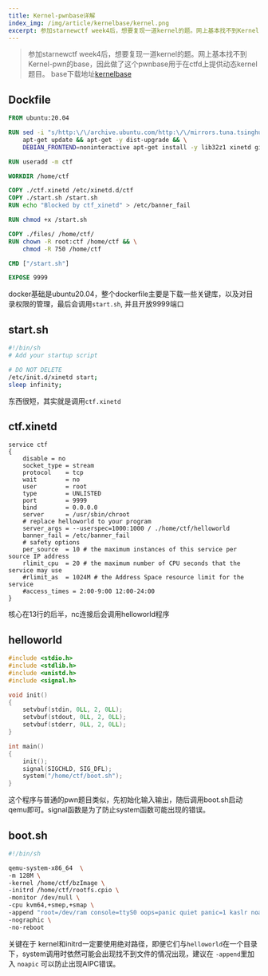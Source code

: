 ```yaml
---
title: Kernel-pwnbase详解
index_img: /img/article/kernelbase/kernel.png
excerpt: 参加starnewctf week4后，想要复现一道kernel的题。网上基本找不到Kernel-pwn的base，因此做了这个pwnbase用于在ctfd上提供动态kernel题目。
---
```


> 参加starnewctf week4后，想要复现一道kernel的题。网上基本找不到Kernel-pwn的base，因此做了这个pwnbase用于在ctfd上提供动态kernel题目。
> base下载地址[kernelbase](https://github.com/Loora1N/pwnbase/tree/main/kernelbase)



## Dockfile

```dockerfile
FROM ubuntu:20.04

RUN sed -i "s/http:\/\/archive.ubuntu.com/http:\/\/mirrors.tuna.tsinghua.edu.cn/g" /etc/apt/sources.list && \
    apt-get update && apt-get -y dist-upgrade && \
    DEBIAN_FRONTEND=noninteractive apt-get install -y lib32z1 xinetd git libglib2.0-dev libfdt-dev libpixman-1-dev zlib1g-dev qemu qemu-system-x86

RUN useradd -m ctf

WORKDIR /home/ctf

COPY ./ctf.xinetd /etc/xinetd.d/ctf
COPY ./start.sh /start.sh
RUN echo "Blocked by ctf_xinetd" > /etc/banner_fail

RUN chmod +x /start.sh

COPY ./files/ /home/ctf/
RUN chown -R root:ctf /home/ctf && \
    chmod -R 750 /home/ctf

CMD ["/start.sh"]

EXPOSE 9999
```

docker基础是ubuntu20.04，整个dockerfile主要是下载一些关键库，以及对目录权限的管理，最后会调用`start.sh`, 并且开放9999端口



## start.sh

```sh
#!/bin/sh
# Add your startup script

# DO NOT DELETE
/etc/init.d/xinetd start;
sleep infinity;
```

东西很短，其实就是调用`ctf.xinetd`



## ctf.xinetd

```
service ctf
{
    disable = no
    socket_type = stream
    protocol    = tcp
    wait        = no
    user        = root
    type        = UNLISTED
    port        = 9999
    bind        = 0.0.0.0
    server      = /usr/sbin/chroot
    # replace helloworld to your program
    server_args = --userspec=1000:1000 / ./home/ctf/helloworld
    banner_fail = /etc/banner_fail
    # safety options
    per_source	= 10 # the maximum instances of this service per source IP address
    rlimit_cpu	= 20 # the maximum number of CPU seconds that the service may use
    #rlimit_as  = 1024M # the Address Space resource limit for the service
    #access_times = 2:00-9:00 12:00-24:00
}
```

核心在13行的后半，nc连接后会调用helloworld程序



## helloworld

```c
#include <stdio.h>
#include <stdlib.h>
#include <unistd.h>
#include <signal.h>

void init()
{
    setvbuf(stdin, 0LL, 2, 0LL);
    setvbuf(stdout, 0LL, 2, 0LL);
    setvbuf(stderr, 0LL, 2, 0LL);
}

int main()
{
    init();   
    signal(SIGCHLD, SIG_DFL);
    system("/home/ctf/boot.sh");
}
```

这个程序与普通的pwn题目类似，先初始化输入输出，随后调用boot.sh启动qemu即可。signal函数是为了防止system函数可能出现的错误。



## boot.sh

```sh
#!/bin/sh

qemu-system-x86_64  \
-m 128M \
-kernel /home/ctf/bzImage \
-initrd /home/ctf/rootfs.cpio \
-monitor /dev/null \
-cpu kvm64,+smep,+smap \
-append "root=/dev/ram console=ttyS0 oops=panic quiet panic=1 kaslr noapic" \
-nographic \
-no-reboot 

```

关键在于 kernel和initrd一定要使用绝对路径，即便它们与`helloworld`在一个目录下，system调用时依然可能会出现找不到文件的情况出现，建议在 `-append`里加入 `noapic` 可以防止出现AIPC错误。